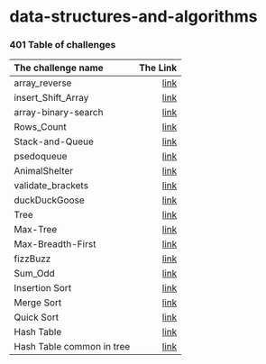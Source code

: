 # data-structures-and-algorithms

### 401 Table of challenges

| The challenge name  |                                                           The Link |
|:--------------------|-------------------------------------------------------------------:|
| array_reverse       |  [link](./array-reverse/) | 
| insert_Shift_Array  |  [link](./insertShiftArray/) | 
| array-binary-search |   [link](./array-binary-search/) | 
| Rows_Count          | [link](./2D-Array-Row-Count/) | 
| Stack-and-Queue     |     [link](./stack-and-queue/app/src/main/java/com/pkg/) | 
| psedoqueue     |[link](./stack-and-queue/app/src/main/java/com/pkg/psedoqueue/) | 
| AnimalShelter     |[link](./stack-and-queue/app/src/main/java/com/pkg/AnimalShelter/) |
| validate_brackets	     |  [link](./stack-and-queue/app/src/main/java/com/pkg/validatebrackets/) | 
| duckDuckGoose     |  [link](./stack-and-queue/app/src/main/java/com/pkg/duckDuckGoose/) | 
| Tree     |  [link](./Tree/app/src/main/java/com/pkg/tree) | 
| Max-Tree     |  [link](./Tree/app/src/main/java/com/pkg/tree/Tree-max/README.md) | 
| Max-Breadth-First     |  [link](./Tree/app/src/main/java/com/pkg/tree/Tree-breadth-first/README.md) |
| fizzBuzz     |  [link](./Tree/app/src/main/java/com/pkg/tree/fizzBuzz/README.md) | 
| Sum_Odd     |  [link](./Tree/app/src/main/java/com/pkg/tree/Sum_Odd/README.md) | 
| Insertion Sort     |  [link](./InsertionSort/Readme.md) | 
| Merge Sort     |  [link](./Merge%20Sort/README.md) |
| Quick Sort     |  [link](./Quick_Sort/README.md) |
| Hash Table     |  [link](./HashTable/README.md) |
| Hash Table common in tree   |  [link](./HashTable/README.md) |




